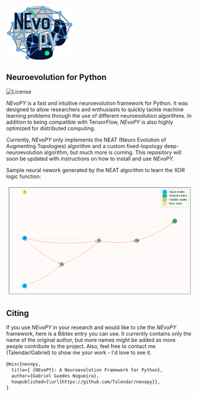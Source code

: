 <img src="./docs/imgs/nevopy.png" width="180" alt="NEvoPY logo">

<h2> Neuroevolution for Python </h2>

![License](https://img.shields.io/github/license/Talendar/nevopy?style=plastic)

*NEvoPY* is a fast and intuitive neuroevolution framework for Python. It was 
designed to allow researchers and enthusiasts to quickly tackle machine learning 
problems through the use of different neuroevolution algorithms. In addition to
being compatible with TensorFlow, *NEvoPY* is also highly optimized for
distributed computing.

Currently, *NEvoPY* only implements the NEAT (Neuro Evolution of Augmenting 
Topologies) algorithm and a custom fixed-topology deep-neuroevolution algorithm,
but much more is coming. This repository will soon be updated with instructions 
on how to install and use *NEvoPY*.

Sample neural nework generated by the NEAT algorithm to learn the XOR logic 
function:

<img src="./docs/imgs/sample_network.png" width="700" alt="Sample neural network">

<h2> Citing </h2>

If you use *NEvoPY* in your research and would like to cite the *NEvoPY*
framework, here is a Bibtex entry you can use. It currently contains only the
name of the original author, but more names might be added as more people
contribute to the project. Also, feel free to contact me (Talendar/Gabriel) to
show me your work - I'd love to see it.

```
@misc{nevopy,
  title={ {NEvoPY}: A Neuroevolution Framework for Python},
  author={Gabriel Guedes Nogueira},
  howpublished={\url{https://github.com/Talendar/nevopy}},   
}
```
